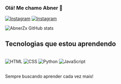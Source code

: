 ### Olá! Me chamo Abner 👋

[![Instagram](https://img.shields.io/badge/Instagram-E4405F?style=for-the-badge&logo=instagram&logoColor=white)](https://instagram.com/notfakeabner?igshid=MzNlNGNkZWQ4Mg==)
[![Instagram](https://img.shields.io/badge/LinkedIn-0077B5?style=for-the-badge&logo=linkedin&logoColor=white)](https://www.linkedin.com/in/abner-ferreira-613845250/)

![AbnerZx GitHub stats](https://github-readme-stats.vercel.app/api?username=AbnerZx&show_icons=true&theme=radical)

## Tecnologias que estou aprendendo

<div style="display: inline_block"><br/>
  <img align="center" alt="HTML" src="https://img.shields.io/badge/HTML-239120?style=for-the-badge&logo=html5&logoColor=white">
   <img align="center" alt="CSS" src="https://img.shields.io/badge/CSS-239120?&style=for-the-badge&logo=css3&logoColor=white">
    <img align="center" alt="Python" src="https://img.shields.io/badge/Python-3776AB.svg?style=for-the-badge&logo=Python&logoColor=white">
    <img align="center" alt="JavaScript" src="https://img.shields.io/badge/JavaScript-F7DF1E?style=for-the-badge&logo=javascript&logoColor=black">
</div><br/>

Sempre buscando aprender cada vez mais!

